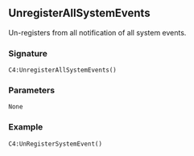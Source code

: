 ## UnregisterAllSystemEvents

Un-registers from all notification of all system events.

### Signature

`C4:UnregisterAllSystemEvents()`


### Parameters
`None`


### Example

`C4:UnRegisterSystemEvent()`
